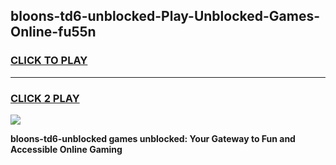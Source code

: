 
## bloons-td6-unblocked-Play-Unblocked-Games-Online-fu55n
<h3>
<a href="https://premium76.site?title=bloons-td6-unblocked&ref=25A">CLICK TO PLAY</a></h3>
<hr>

<h3>
<a href="https://premium76.site?title=bloons-td6-unblocked&ref=25A">CLICK 2 PLAY</a>
  
</h3>

<a href="https://premium76.site?title=bloons-td6-unblocked&ref=25A"><img src="https://clearcache.store/games.png"></a>


**bloons-td6-unblocked games unblocked: Your Gateway to Fun and Accessible Online Gaming**
